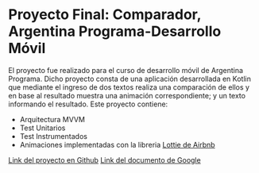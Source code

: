 # Proyecto Final: Comparador, Argentina Programa-Desarrollo Móvil
El proyecto fue realizado para el curso de desarrollo móvil de Argentina Programa. Dicho proyecto consta de
una aplicación desarrollada en Kotlin que mediante el ingreso de dos textos realiza una comparación de ellos
y en base al resultado muestra una animación correspondiente; y un texto informando el resultado.
Este proyecto contiene:
- Arquitectura MVVM
- Test Unitarios
- Test Instrumentados
- Animaciones implementadas con la libreria [Lottie de Airbnb](https://github.com/airbnb/lottie-android)

[Link del proyecto en Github](https://katiapagliera.github.io/Proyecto-Final-Comparador-ArgentinaPrograma/)
[Link del documento de Google](https://docs.google.com/document/d/16MLtF0E0sRDC7u11eltlWEzHOhkL11-o/edit?usp=sharing&ouid=103624042050583417958&rtpof=true&sd=true)

  

